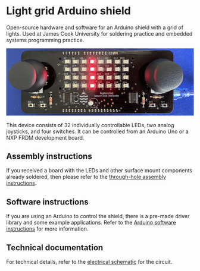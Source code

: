 # Light grid Arduino shield 

Open-source hardware and software for an Arduino shield with a grid of lights. Used at James Cook University for soldering practice and embedded systems programming practice.

![Photograph of constructed PCB](Documentation/Constructed-PCB.png)

This device consists of 32 individually controllable LEDs, two analog joysticks, and four switches. It can be controlled from an Arduino Uno or a NXP FRDM development board.

## Assembly instructions

If you received a board with the LEDs and other surface mount components already soldered, then please refer to the [through-hole assembly instructions](Documentation/Through-Hole-Assembly.md).

## Software instructions 

If you are using an Arduino to control the shield, there is a pre-made driver library and some example applications. Refer to the [Arduino software instructions](Documentation/Arduino-Library.md) for more information.

## Technical documentation 

For technical details, refer to the [electrical schematic](Documentation/Schematic.pdf) for the circuit.
